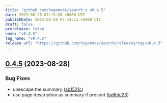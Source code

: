 ```yaml
---
title: "github.com/hugomods/search's v0.4.5"
date: 2023-08-28 07:13:54 +0000 UTC
publishDate: 2023-08-28 07:14:11 +0000 UTC
draft: false
prerelease: false
name: "v0.4.5"
tag_name: "v0.4.5"
release_url: "https://github.com/hugomods/search/releases/tag/v0.4.5"
---
```


## [0.4.5](https://github.com/hugomods/search/compare/v0.4.4...v0.4.5) (2023-08-28)


### Bug Fixes

* unescape the summary ([ab1521c](https://github.com/hugomods/search/commit/ab1521c9f8d4b93659fb66412c57ba3562cfd2b2))
* use page description as summary if present ([bd6dc23](https://github.com/hugomods/search/commit/bd6dc236e752754572c853ed633fba9d8c67db34))
